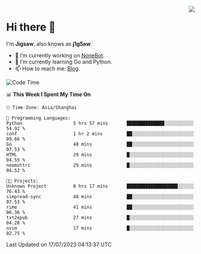 <a href="#">
  <img align="right" src="https://github-readme-stats.vercel.app/api?username=j1g5awi&count_private=true&show_icons=true&title_color=80070B&text_color=B3B3B3&bg_color=212121&icon_color=80070B" />
</a>

# Hi there 👋

I'm **Jigsaw**, also knows as **j1g5aw**.

- 🔭 I’m currently working on [NoneBot](https://github.com/nonebot).
- 🌱 I’m currently learning Go and Python.
- 📫 How to reach me: [Blog](https://blog.maddestroyer.xyz/).

<!--START_SECTION:waka-->
![Code Time](http://img.shields.io/badge/Code%20Time-1%2C151%20hrs%204%20mins-blue)

📊 **This Week I Spent My Time On** 

```text
🕑︎ Time Zone: Asia/Shanghai

💬 Programming Languages: 
Python                   5 hrs 57 mins       ██████████████░░░░░░░░░░░   54.92 % 
conf                     1 hr 2 mins         ██░░░░░░░░░░░░░░░░░░░░░░░   09.66 % 
Go                       48 mins             ██░░░░░░░░░░░░░░░░░░░░░░░   07.53 % 
HTML                     29 mins             █░░░░░░░░░░░░░░░░░░░░░░░░   04.55 % 
neomuttrc                29 mins             █░░░░░░░░░░░░░░░░░░░░░░░░   04.52 % 

🐱‍💻 Projects: 
Unknown Project          8 hrs 17 mins       ███████████████████░░░░░░   76.43 % 
simpread-sync            48 mins             ██░░░░░░░░░░░░░░░░░░░░░░░   07.53 % 
rime                     41 mins             ██░░░░░░░░░░░░░░░░░░░░░░░   06.36 % 
txt2epub                 27 mins             █░░░░░░░░░░░░░░░░░░░░░░░░   04.28 % 
nvim                     17 mins             █░░░░░░░░░░░░░░░░░░░░░░░░   02.75 % 
```


 Last Updated on 17/07/2023 04:13:37 UTC
<!--END_SECTION:waka-->
